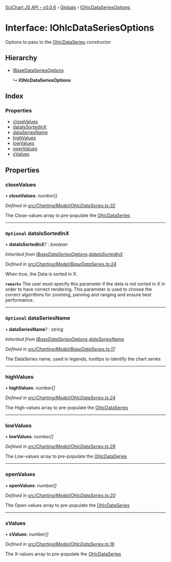 [SciChart JS API - v0.0.6](../README.md) › [Globals](../globals.md) › [IOhlcDataSeriesOptions](iohlcdataseriesoptions.md)

# Interface: IOhlcDataSeriesOptions

Options to pass to the [OhlcDataSeries](../classes/ohlcdataseries.md) constructor

## Hierarchy

* [IBaseDataSeriesOptions](ibasedataseriesoptions.md)

  ↳ **IOhlcDataSeriesOptions**

## Index

### Properties

* [closeValues](iohlcdataseriesoptions.md#closevalues)
* [dataIsSortedInX](iohlcdataseriesoptions.md#optional-dataissortedinx)
* [dataSeriesName](iohlcdataseriesoptions.md#optional-dataseriesname)
* [highValues](iohlcdataseriesoptions.md#highvalues)
* [lowValues](iohlcdataseriesoptions.md#lowvalues)
* [openValues](iohlcdataseriesoptions.md#openvalues)
* [xValues](iohlcdataseriesoptions.md#xvalues)

## Properties

###  closeValues

• **closeValues**: *number[]*

*Defined in [src/Charting/Model/OhlcDataSeries.ts:32](https://github.com/ABTSoftware/SciChart.Dev/blob/f6fba97af2/Web/src/SciChart/src/Charting/Model/OhlcDataSeries.ts#L32)*

The Close-values array to pre-populate the [OhlcDataSeries](../classes/ohlcdataseries.md)

___

### `Optional` dataIsSortedInX

• **dataIsSortedInX**? : *boolean*

*Inherited from [IBaseDataSeriesOptions](ibasedataseriesoptions.md).[dataIsSortedInX](ibasedataseriesoptions.md#optional-dataissortedinx)*

*Defined in [src/Charting/Model/BaseDataSeries.ts:24](https://github.com/ABTSoftware/SciChart.Dev/blob/f6fba97af2/Web/src/SciChart/src/Charting/Model/BaseDataSeries.ts#L24)*

When true, the Data is sorted in X.

**`remarks`** The user must specify this parameter if the data is not sorted in X
in order to have correct rendering. This parameter is used to choose the correct
algorithms for zooming, panning and ranging and ensure best performance.

___

### `Optional` dataSeriesName

• **dataSeriesName**? : *string*

*Inherited from [IBaseDataSeriesOptions](ibasedataseriesoptions.md).[dataSeriesName](ibasedataseriesoptions.md#optional-dataseriesname)*

*Defined in [src/Charting/Model/BaseDataSeries.ts:17](https://github.com/ABTSoftware/SciChart.Dev/blob/f6fba97af2/Web/src/SciChart/src/Charting/Model/BaseDataSeries.ts#L17)*

The DataSeries name, used in legends, tooltips to identify the chart series

___

###  highValues

• **highValues**: *number[]*

*Defined in [src/Charting/Model/OhlcDataSeries.ts:24](https://github.com/ABTSoftware/SciChart.Dev/blob/f6fba97af2/Web/src/SciChart/src/Charting/Model/OhlcDataSeries.ts#L24)*

The High-values array to pre-populate the [OhlcDataSeries](../classes/ohlcdataseries.md)

___

###  lowValues

• **lowValues**: *number[]*

*Defined in [src/Charting/Model/OhlcDataSeries.ts:28](https://github.com/ABTSoftware/SciChart.Dev/blob/f6fba97af2/Web/src/SciChart/src/Charting/Model/OhlcDataSeries.ts#L28)*

The Low-values array to pre-populate the [OhlcDataSeries](../classes/ohlcdataseries.md)

___

###  openValues

• **openValues**: *number[]*

*Defined in [src/Charting/Model/OhlcDataSeries.ts:20](https://github.com/ABTSoftware/SciChart.Dev/blob/f6fba97af2/Web/src/SciChart/src/Charting/Model/OhlcDataSeries.ts#L20)*

The Open-values array to pre-populate the [OhlcDataSeries](../classes/ohlcdataseries.md)

___

###  xValues

• **xValues**: *number[]*

*Defined in [src/Charting/Model/OhlcDataSeries.ts:16](https://github.com/ABTSoftware/SciChart.Dev/blob/f6fba97af2/Web/src/SciChart/src/Charting/Model/OhlcDataSeries.ts#L16)*

The X-values array to pre-populate the [OhlcDataSeries](../classes/ohlcdataseries.md)
